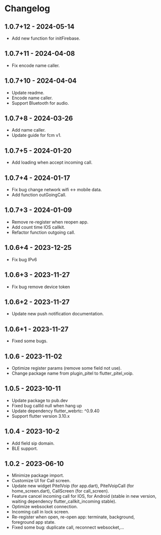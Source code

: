 # Changelog

## 1.0.7+12 - 2024-05-14

- Add new function for initFirebase.

## 1.0.7+11 - 2024-04-08

- Fix encode name caller.

## 1.0.7+10 - 2024-04-04

- Update readme.
- Encode name caller.
- Support Bluetooth for audio.

## 1.0.7+8 - 2024-03-26

- Add name caller.
- Update guide for fcm v1.

## 1.0.7+5 - 2024-01-20

- Add loading when accept incoming call.

## 1.0.7+4 - 2024-01-17

- Fix bug change network wifi <-> mobile data.
- Add function outGoingCall.

## 1.0.7+3 - 2024-01-09

- Remove re-register when reopen app.
- Add count time IOS callkit.
- Refactor function outgoing call.

## 1.0.6+4 - 2023-12-25

- Fix bug IPv6

## 1.0.6+3 - 2023-11-27

- Fix bug remove device token

## 1.0.6+2 - 2023-11-27

- Update new push notification documentation.

## 1.0.6+1 - 2023-11-27

- Fixed some bugs.

## 1.0.6 - 2023-11-02

- Optimize register params (remove some field not use).
- Change package name from plugin_pitel to flutter_pitel_voip.

## 1.0.5 - 2023-10-11

- Update package to pub.dev
- Fixed bug callId null when hang up
- Update dependency flutter_webrtc: ^0.9.40
- Support flutter version 3.10.x

## 1.0.4 - 2023-10-2

- Add field sip domain.
- BLE support.

## 1.0.2 - 2023-06-10

- Minimize package import.
- Customize UI for Call screen.
- Update new widget PitelVoip (for app.dart), PitelVoipCall (for home_screen.dart), CallScreen (for call_screen).
- Feature cancel incoming call for IOS, for Android (stable in new version, waiting dependency flutter_callkit_incoming stable).
- Optimize websocket connection.
- Incoming call in lock screen.
- Re-register when open, re-open app: terminate, background, foreground app state.
- Fixed some bug: duplicate call, reconnect websocket,...
